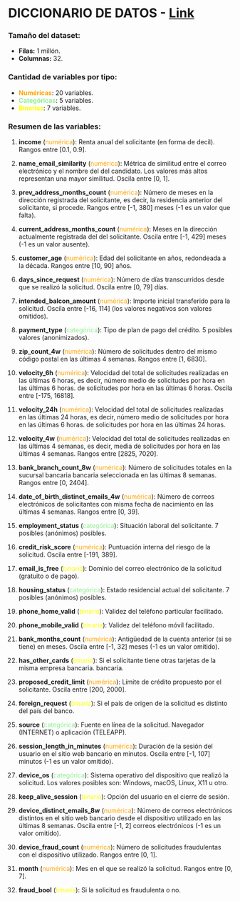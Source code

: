 # **DICCIONARIO DE DATOS** - [Link](https://github.com/feedzai/bank-account-fraud/blob/main/documents/datasheet.pdf)

### Tamaño del dataset: 

+ **Filas:** 1 millón.
+ **Columnas:** 32.

### Cantidad de variables por tipo:

- <font color='orange'>**Numéricas**</font>: 20 variables.
- <font color='lightgreen'>**Categóricas**</font>: 5 variables.
- <font color='yellow'>**Binarias**</font>: 7 variables.

### Resumen de las variables:

1. **income** (<font color='orange'>numérica</font>): Renta anual del solicitante (en forma de decil). Rangos entre
[0.1, 0.9].

2. **name_email_similarity** (<font color='orange'>numérica</font>): Métrica de similitud entre el correo electrónico y el nombre del
del candidato. Los valores más altos representan una mayor similitud. Oscila entre [0, 1].

3. **prev_address_months_count** (<font color='orange'>numérica</font>): Número de meses en la dirección registrada
del solicitante, es decir, la residencia anterior del solicitante, si procede. Rangos
entre [-1, 380] meses (-1 es un valor que falta).

4. **current_address_months_count** (<font color='orange'>numérica</font>): Meses en la dirección actualmente registrada del
del solicitante. Oscila entre [-1, 429] meses (-1 es un valor ausente).

5. **customer_age** (<font color='orange'>numérica</font>): Edad del solicitante en años, redondeada a la década. Rangos
entre [10, 90] años.

6. **days_since_request** (<font color='orange'>numérica</font>): Número de días transcurridos desde que se realizó la solicitud.
Oscila entre [0, 79] días.

7. **intended_balcon_amount** (<font color='orange'>numérica</font>): Importe inicial transferido para la solicitud.
Oscila entre [-16, 114] (los valores negativos son valores omitidos).

8. **payment_type** (<font color='lightgreen'>categórica</font>): Tipo de plan de pago del crédito. 5 posibles valores (anonimizados).

9. **zip_count_4w** (<font color='orange'>numérica</font>): Número de solicitudes dentro del mismo código postal en las últimas 4 semanas.
Rangos entre [1, 6830].

10. **velocity_6h** (<font color='orange'>numérica</font>): Velocidad del total de solicitudes realizadas en las últimas 6 horas, es decir, número medio de solicitudes por hora en las últimas 6 horas.
de solicitudes por hora en las últimas 6 horas. Oscila entre [-175, 16818].

11. **velocity_24h** (<font color='orange'>numérica</font>): Velocidad del total de solicitudes realizadas en las últimas 24 horas, es decir, número medio de solicitudes por hora en las últimas 6 horas.
de solicitudes por hora en las últimas 24 horas.

12. **velocity_4w** (<font color='orange'>numérica</font>): Velocidad del total de solicitudes realizadas en las últimas 4 semanas, es decir, media
de solicitudes por hora en las últimas 4 semanas. Rangos entre [2825, 7020].

13. **bank_branch_count_8w** (<font color='orange'>numérica</font>): Número de solicitudes totales en la sucursal bancaria
bancaria seleccionada en las últimas 8 semanas. Rangos entre [0, 2404].

14. **date_of_birth_distinct_emails_4w** (<font color='orange'>numérica</font>): Número de correos electrónicos de solicitantes con
misma fecha de nacimiento en las últimas 4 semanas. Rangos entre [0, 39].

15. **employment_status** (<font color='lightgreen'>categórica</font>): Situación laboral del solicitante. 7 posibles
(anónimos) posibles.

16. **credit_risk_score** (<font color='orange'>numérica</font>): Puntuación interna del riesgo de la solicitud. Oscila entre
[-191, 389].

17. **email_is_free** (<font color='yellow'>binaria</font>): Dominio del correo electrónico de la solicitud (gratuito o de pago).

18. **housing_status** (<font color='lightgreen'>categórica</font>): Estado residencial actual del solicitante. 7 posibles
(anónimos) posibles.

19. **phone_home_valid** (<font color='yellow'>binaria</font>): Validez del teléfono particular facilitado.

20. **phone_mobile_valid** (<font color='yellow'>binaria</font>): Validez del teléfono móvil facilitado.

21. **bank_months_count** (<font color='orange'>numérica</font>): Antigüedad de la cuenta anterior (si se tiene) en meses.
Oscila entre [-1, 32] meses (-1 es un valor omitido).

22. **has_other_cards** (<font color='yellow'>binaria</font>): Si el solicitante tiene otras tarjetas de la misma empresa bancaria.
bancaria.

23. **proposed_credit_limit** (<font color='orange'>numérica</font>): Límite de crédito propuesto por el solicitante. Oscila entre
[200, 2000].

24. **foreign_request** (<font color='yellow'>binaria</font>): Si el país de origen de la solicitud es distinto del país del banco.

25. **source** (<font color='lightgreen'>categórica</font>): Fuente en línea de la solicitud. Navegador (INTERNET) o
aplicación (TELEAPP).

26. **session_length_in_minutes** (<font color='orange'>numérica</font>): Duración de la sesión del usuario en el sitio web bancario en
minutos. Oscila entre [-1, 107] minutos (-1 es un valor omitido).

27. **device_os** (<font color='lightgreen'>categórica</font>): Sistema operativo del dispositivo que realizó la solicitud. Los valores posibles
son: Windows, macOS, Linux, X11 u otro.

28. **keep_alive_session** (<font color='yellow'>binaria</font>): Opción del usuario en el cierre de sesión.

29. **device_distinct_emails_8w** (<font color='orange'>numérica</font>): Número de correos electrónicos distintos en el sitio web bancario desde
el dispositivo utilizado en las últimas 8 semanas. Oscila entre [-1, 2] correos electrónicos (-1 es un valor omitido).

30. **device_fraud_count** (<font color='orange'>numérica</font>): Número de solicitudes fraudulentas con el dispositivo utilizado.
Rangos entre [0, 1].

31. **month** (<font color='orange'>numérica</font>): Mes en el que se realizó la solicitud. Rangos entre [0, 7].

32. **fraud_bool** (<font color='yellow'>binaria</font>): Si la solicitud es fraudulenta o no.  

